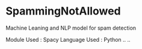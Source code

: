 # SpammingNotAllowed
Machine Leaning and NLP model for spam detection

Module Used : Spacy
Language Used : Python
..
..

